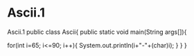 # Ascii.1
Ascii.1
public class Ascii{
public static void main(String args[]){

for(int i=65; i<=90; i++){
System.out.println(i+"-"+(char)i);
}
}
}
